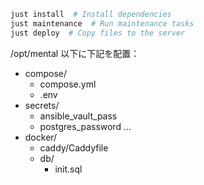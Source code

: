 ```bash
just install  # Install dependencies
just maintenance  # Run maintenance tasks
just deploy  # Copy files to the server
```

/opt/mental 以下に下記を配置：
- compose/
  - compose.yml
  - .env
- secrets/
  - ansible_vault_pass
  - postgres_password ...
- docker/
  - caddy/Caddyfile
  - db/
    - init.sql
